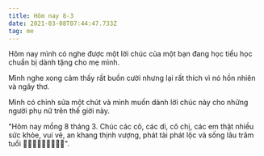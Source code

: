 ```yaml
---
title: Hôm nay 8-3
date: 2021-03-08T07:44:47.733Z
tag: me
---
```

Hôm nay mình có nghe được một lời chúc của một bạn đang học tiểu học chuẩn bị dành tặng cho mẹ mình.

Mình nghe xong cảm thấy rất buồn cười nhưng lại rất thích vì nó hồn nhiên và ngây thơ.

Mình có chỉnh sửa một chút và mình muốn dành lời chúc này cho những người phụ nữ trên thế giời này.

"Hôm nay mồng 8 tháng 3. Chúc các cô, các dì, cô chị, các em thật nhiều sức khỏe, vui vẻ, an khang thịnh vượng, phát tài phát lộc và sống lâu trăm tuổi 🎉🎉🎉🎉🎉🎉🎉🎉🎉".